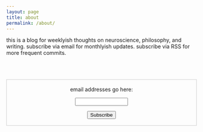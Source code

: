 ```yaml
---
layout: page
title: about
permalink: /about/
---
```


this is a blog for weeklyish thoughts on neuroscience, philosophy, and writing. subscribe via email for monthlyish updates. subscribe via RSS for more frequent commits. 

<br><br>

<form style="border:1px solid #ccc;padding:3px;text-align:center;" action="https://tinyletter.com/spewil" method="post" target="popupwindow" onsubmit="window.open('https://tinyletter.com/spewil', 'popupwindow', 'scrollbars=yes,width=800,height=600');return true"><p><label for="tlemail">email addresses go here:</label></p><p><input type="text" style="width:140px" name="email" id="tlemail" /></p><input type="hidden" value="1" name="embed"/><input type="submit" value="Subscribe" /><p><a href="https://tinyletter.com" target="_blank"></a></p></form>
         